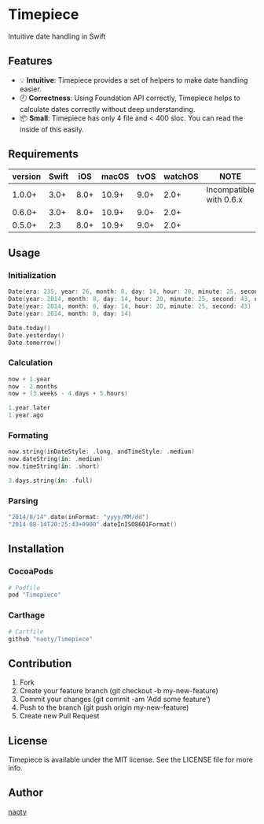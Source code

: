 # Timepiece
Intuitive date handling in Swift

## Features
* :bulb: **Intuitive**: Timepiece provides a set of helpers to make date handling easier.
* :clock9: **Correctness**: Using Foundation API correctly, Timepiece helps to calculate dates correctly without deep understanding.
* :package: **Small**: Timepiece has only 4 file and < 400 sloc. You can read the inside of this easily.

## Requirements

| version | Swift | iOS  | macOS | tvOS | watchOS | NOTE |
| ------- | ----- | ---- | ----- | ---- | ------- | ---- |
| 1.0.0+  | 3.0+  | 8.0+ | 10.9+ | 9.0+ | 2.0+    | Incompatible with 0.6.x |
| 0.6.0+  | 3.0+  | 8.0+ | 10.9+ | 9.0+ | 2.0+    | |
| 0.5.0+  | 2.3   | 8.0+ | 10.9+ | 9.0+ | 2.0+    | |

## Usage

### Initialization

```swift
Date(era: 235, year: 26, month: 8, day: 14, hour: 20, minute: 25, second: 43, nanosecond: 0, on: Calendar(identifier: .japanese))
Date(year: 2014, month: 8, day: 14, hour: 20, minute: 25, second: 43, nanosecond: 0)
Date(year: 2014, month: 8, day: 14, hour: 20, minute: 25, second: 43)
Date(year: 2014, month: 8, day: 14)

Date.today()
Date.yesterday()
Date.tomorrow()
```

### Calculation

```swift
now + 1.year
now - 2.months
now + (3.weeks - 4.days + 5.hours)

1.year.later
1.year.ago
```

### Formating

```swift
now.string(inDateStyle: .long, andTimeStyle: .medium)
now.dateString(in: .medium)
now.timeString(in: .short)

3.days.string(in: .full)
```

### Parsing

```swift
"2014/8/14".date(inFormat: "yyyy/MM/dd")
"2014-08-14T20:25:43+0900".dateInISO8601Format()
```

## Installation

### CocoaPods

```ruby
# Podfile
pod "Timepiece"
```

### Carthage

```ruby
# Cartfile
github "naoty/Timepiece"
```

## Contribution

1. Fork
2. Create your feature branch (git checkout -b my-new-feature)
3. Commit your changes (git commit -am 'Add some feature')
4. Push to the branch (git push origin my-new-feature)
5. Create new Pull Request

## License

Timepiece is available under the MIT license. See the LICENSE file for more info.

## Author

[naoty](https://github.com/naoty)

